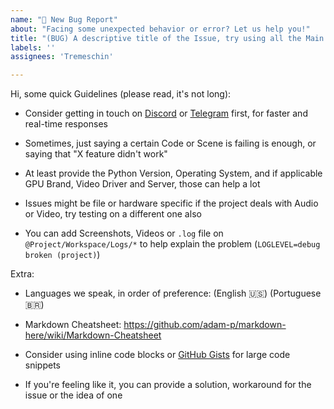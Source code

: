 ```yaml
---
name: "🐞 New Bug Report"
about: "Facing some unexpected behavior or error? Let us help you!"
title: "(BUG) A descriptive title of the Issue, try using all the Main Important Points"
labels: ''
assignees: 'Tremeschin'

---
```


Hi, some quick Guidelines (please read, it's not long):

- Consider getting in touch on [Discord](https://discord.com/invite/KjqvcYwRHm) or [Telegram](https://t.me/brokensource) first, for faster and real-time responses

- Sometimes, just saying a certain Code or Scene is failing is enough, or saying that "X feature didn't work"

- At least provide the Python Version, Operating System, and if applicable GPU Brand, Video Driver and Server, those can help a lot

- Issues might be file or hardware specific if the project deals with Audio or Video, try testing on a different one also

- You can add Screenshots, Videos or `.log` file on `@Project/Workspace/Logs/*` to help explain the problem (`LOGLEVEL=debug broken (project)`)


Extra:

- Languages we speak, in order of preference: (English 🇺🇸) (Portuguese 🇧🇷)

- Markdown Cheatsheet: https://github.com/adam-p/markdown-here/wiki/Markdown-Cheatsheet

- Consider using inline code blocks or [GitHub Gists](https://gist.github.com) for large code snippets

- If you're feeling like it, you can provide a solution, workaround for the issue or the idea of one

